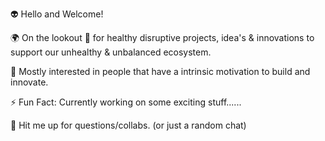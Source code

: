 👽 Hello and Welcome!

🌍 On the lookout 🧲 for healthy disruptive projects, idea's & innovations to support our unhealthy & unbalanced ecosystem.

💚 Mostly interested in people that have a intrinsic motivation to build and innovate.

⚡ Fun Fact: Currently working on some exciting stuff......

💬 Hit me up for questions/collabs. (or just a random chat)
